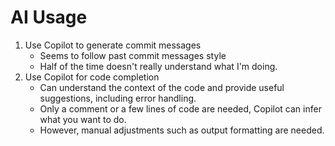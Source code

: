 # AI Usage

1. Use Copilot to generate commit messages
    - Seems to follow past commit messages style
    - Half of the time doesn't really understand what I'm doing.
2. Use Copilot for code completion
    - Can understand the context of the code and provide useful suggestions, including error handling.
    - Only a comment or a few lines of code are needed, Copilot can infer what you want to do.
    - However, manual adjustments such as output formatting are needed.